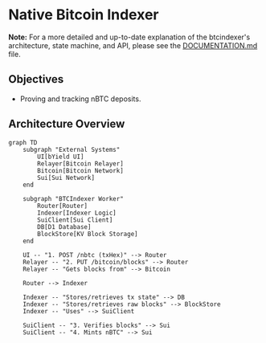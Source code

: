 # Native Bitcoin Indexer

**Note:** For a more detailed and up-to-date explanation of the btcindexer's architecture, state machine, and API, please see the [DOCUMENTATION.md](./DOCUMENTATION.md) file.

## Objectives

- Proving and tracking nBTC deposits.

## Architecture Overview

```mermaid
graph TD
    subgraph "External Systems"
        UI[bYield UI]
        Relayer[Bitcoin Relayer]
        Bitcoin[Bitcoin Network]
        Sui[Sui Network]
    end

    subgraph "BTCIndexer Worker"
        Router[Router]
        Indexer[Indexer Logic]
        SuiClient[Sui Client]
        DB[D1 Database]
        BlockStore[KV Block Storage]
    end

    UI -- "1. POST /nbtc (txHex)" --> Router
    Relayer -- "2. PUT /bitcoin/blocks" --> Router
    Relayer -- "Gets blocks from" --> Bitcoin

    Router --> Indexer

    Indexer -- "Stores/retrieves tx state" --> DB
    Indexer -- "Stores/retrieves raw blocks" --> BlockStore
    Indexer -- "Uses" --> SuiClient

    SuiClient -- "3. Verifies blocks" --> Sui
    SuiClient -- "4. Mints nBTC" --> Sui
```

